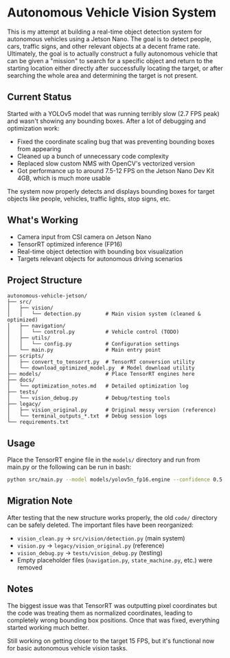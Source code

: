 # Autonomous Vehicle Vision System

This is my attempt at building a real-time object detection system for autonomous vehicles using a Jetson Nano. The goal is to detect people, cars, traffic signs, and other relevant objects at a decent frame rate. Ultimately, the goal is to actually construct a fully autonomous vehicle that can be given a "mission" to search for a specific object and return to the starting location either directly after successfully locating the target, or after searching the whole area and determining the target is not present.

## Current Status

Started with a YOLOv5 model that was running terribly slow (2.7 FPS peak) and wasn't showing any bounding boxes. After a lot of debugging and optimization work:

- Fixed the coordinate scaling bug that was preventing bounding boxes from appearing
- Cleaned up a bunch of unnecessary code complexity 
- Replaced slow custom NMS with OpenCV's vectorized version
- Got performance up to around 7.5-12 FPS on the Jetson Nano Dev Kit 4GB, which is much more usable

The system now properly detects and displays bounding boxes for target objects like people, vehicles, traffic lights, stop signs, etc.

## What's Working

- Camera input from CSI camera on Jetson Nano
- TensorRT optimized inference (FP16)
- Real-time object detection with bounding box visualization
- Targets relevant objects for autonomous driving scenarios

## Project Structure

```
autonomous-vehicle-jetson/
├── src/
│   ├── vision/
│   │   └── detection.py        # Main vision system (cleaned & optimized)
│   ├── navigation/
│   │   └── control.py          # Vehicle control (TODO)
│   ├── utils/
│   │   └── config.py           # Configuration settings
│   └── main.py                 # Main entry point
├── scripts/
│   ├── convert_to_tensorrt.py  # TensorRT conversion utility
│   └── download_optimized_model.py  # Model download utility
├── models/                     # Place TensorRT engines here
├── docs/
│   └── optimization_notes.md   # Detailed optimization log
├── tests/
│   └── vision_debug.py         # Debug/testing tools
├── legacy/
│   ├── vision_original.py      # Original messy version (reference)
│   └── terminal_outputs_*.txt  # Debug session logs
└── requirements.txt
```

## Usage

Place the TensorRT engine file in the `models/` directory and run from main.py or the following can be run in bash:

```bash
python src/main.py --model models/yolov5n_fp16.engine --confidence 0.5
```

## Migration Note

After testing that the new structure works properly,  the old `code/` directory can be safely deleted. The important files have been reorganized:
- `vision_clean.py` → `src/vision/detection.py` (main system)
- `vision.py` → `legacy/vision_original.py` (reference)
- `vision_debug.py` → `tests/vision_debug.py` (testing)
- Empty placeholder files (`navigation.py`, `state_machine.py`, etc.) were removed

## Notes

The biggest issue was that TensorRT was outputting pixel coordinates but the code was treating them as normalized coordinates, leading to completely wrong bounding box positions. Once that was fixed, everything started working much better.

Still working on getting closer to the target 15 FPS, but it's functional now for basic autonomous vehicle vision tasks.
